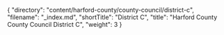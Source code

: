 {
  "directory": "content/harford-county/county-council/district-c",
  "filename": "_index.md",
  "shortTitle": "District C",
  "title": "Harford County County Council District C",
  "weight": 3
}
